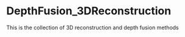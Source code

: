 # DepthFusion_3DReconstruction
This is the collection of 3D reconstruction and depth fusion methods
